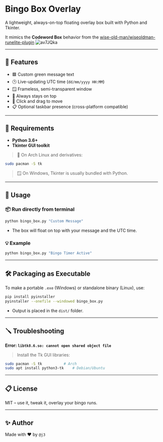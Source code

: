 # Bingo Box Overlay

A lightweight, always-on-top floating overlay box built with Python and Tkinter.

It mimics the **Codeword Box** behavior from the [wise-old-man/wiseoldman-runelite-plugin](https://github.com/wise-old-man/wiseoldman-runelite-plugin)
![av7JQka](https://github.com/user-attachments/assets/915099b5-aa97-4ba1-b314-a1b7478331dc)

---

## 🎯 Features

- 🟩 Custom green message text
- 🕒 Live-updating UTC time (`dd/mm/yyyy HH:MM`)
- 🪟 Frameless, semi-transparent window
- 📌 Always stays on top
- 🎯 Click and drag to move
- 📋 Optional taskbar presence (cross-platform compatible)

---

## 🧰 Requirements

- **Python 3.6+**
- **Tkinter GUI toolkit**

> 🐧 On Arch Linux and derivatives:
```bash
sudo pacman -S tk
```

> 🪟 On Windows, Tkinter is usually bundled with Python.

---

## 🚀 Usage

### 📦 Run directly from terminal

```bash
python bingo_box.py "Custom Message"
```

- The box will float on top with your message and the UTC time.

### 💡 Example

```bash
python bingo_box.py "Bingo Timer Active"
```

---

## 🛠 Packaging as Executable

To make a portable `.exe` (Windows) or standalone binary (Linux), use:

```bash
pip install pyinstaller
pyinstaller --onefile --windowed bingo_box.py
```

- Output is placed in the `dist/` folder.

---

## 🪛 Troubleshooting

**Error: `libtk8.6.so: cannot open shared object file`**

> Install the Tk GUI libraries:

```bash
sudo pacman -S tk          # Arch
sudo apt install python3-tk    # Debian/Ubuntu
```

---

## 📋 License

MIT – use it, tweak it, overlay your bingo runs.

---

## ✨ Author

Made with ❤️ by `@j3`
